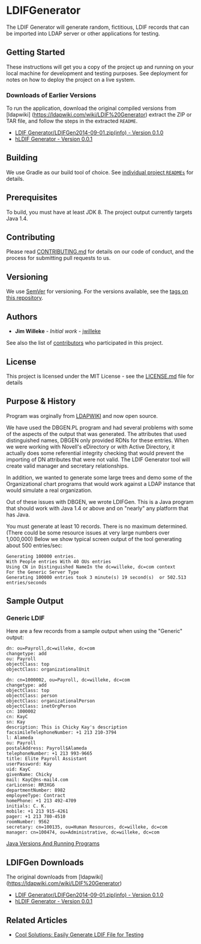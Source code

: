 # LDIFGenerator
The LDIF Generator will generate random, fictitious, LDIF records that can be imported into LDAP server or other applications for testing.

## Getting Started
These instructions will get you a copy of the project up and running on your local machine for development and testing purposes. See deployment for notes on how to deploy the project on a live system.

### Downloads of Earlier Versions
To run the application, download the original compiled versions from [ldapwiki] (https://ldapwiki.com/wiki/LDIF%20Generator) extract the ZIP or TAR file, and follow the steps in the extracted `README`.
* [LDIF Generator/LDIFGen2014-09-01.zip(info) - Version 0.1.0](http://ldapwiki.com/wiki/Java%20Versions%20And%20Running%20Programs)
* [hLDIF Generator - Version 0.0.1](https://ldapwiki.com/attach/LDIF%20Generator/LDIFGen.zip)

## Building
We use Gradle as our build tool of choice. See [individual project `READMEs`](LDIFGenerator/README.md) for details.

## Prerequisites
To build, you must have at least JDK 8. The project output currently targets Java 1.4.

## Contributing
Please read [CONTRIBUTING.md](https://gist.github.com/PurpleBooth/b24679402957c63ec426) for details on our code of conduct, and the process for submitting pull requests to us.

## Versioning
We use [SemVer](http://semver.org/) for versioning. For the versions available, see the [tags on this repository](https://github.com/your/project/tags). 

## Authors
* **Jim Willeke** - *Initial work* - [jwilleke](https://github.com/jwilleke)

See also the list of [contributors](https://github.com/jwilleke/LDIFGenerator/graphs/contributors) who participated in this project.

## License
This project is licensed under the MIT License - see the [LICENSE.md](LICENSE.md) file for details



## Purpose & History
Program was orginally from [LDAPWIKI](http://ldapwiki.com/wiki/LDIF%20Generator) and now open source.

We have used the DBGEN.PL program and had several problems with some of the aspects of the output that was generated. The attributes that used distinguished names, DBGEN only provided RDNs for these entries. When we were working with Novell's eDirectory or with Active Directory, it actually does some referential integrity checking that would prevent the importing of DN attributes that were not valid. The LDIF Generator tool will create valid manager and secretary relationships.

In addition, we wanted to generate some large trees and demo some of the Organizational chart programs that would work against a LDAP instance that would simulate a real organization.

Out of these issues with DBGEN, we wrote LDIFGen. This is a Java program that should work with Java 1.4 or above and on "nearly" any platform that has Java.

You must generate at least 10 records. There is no maximum determined. (There could be some resource issues at very large numbers over 1,000,000) Below we show typical screen output of the tool generating about 500 entries/sec:

    Generating 100000 entries.
    With People entries With 40 OUs entries
    Using CN in Distinguished NameIn the dc=willeke, dc=com context
    For the Generic Server Type
    Generating 100000 entries took 3 minute(s) 19 second(s)  or 502.513 entries/seconds

## Sample Output
### Generic LDIF
Here are a few records from a sample output when using the "Generic" output:

    dn: ou=Payroll,dc=willeke, dc=com
    changetype: add
    ou: Payroll
    objectClass: top
    objectClass: organizationalUnit

    dn: cn=1000002, ou=Payroll, dc=willeke, dc=com
    changetype: add
    objectClass: top
    objectClass: person
    objectClass: organizationalPerson
    objectClass: inetOrgPerson
    cn: 1000002
    cn: KayC
    sn: Kay
    description: This is Chicky Kay's description
    facsimileTelephoneNumber: +1 213 210-3794
    l: Alameda
    ou: Payroll
    postalAddress: Payroll$Alameda
    telephoneNumber: +1 213 993-9665
    title: Elite Payroll Assistant
    userPassword: Kay
    uid: KayC
    givenName: Chicky
    mail: KayC@ns-mail4.com
    carLicense: RR3XG6
    departmentNumber: 8982
    employeeType: Contract
    homePhone: +1 213 492-4709
    initials: C. K.
    mobile: +1 213 915-4261
    pager: +1 213 780-4510
    roomNumber: 9562
    secretary: cn=100135, ou=Human Resources, dc=willeke, dc=com
    manager: cn=100474, ou=Administrative, dc=willeke, dc=com 

[Java Versions And Running Programs](http://ldapwiki.com/wiki/Java%20Versions%20And%20Running%20Programs)

## LDIFGen Downloads
The original downloads from [ldapwiki] (https://ldapwiki.com/wiki/LDIF%20Generator)
* [LDIF Generator/LDIFGen2014-09-01.zip(info) - Version 0.1.0](http://ldapwiki.com/wiki/Java%20Versions%20And%20Running%20Programs)
* [hLDIF Generator - Version 0.0.1](https://ldapwiki.com/attach/LDIF%20Generator/LDIFGen.zip)

## Related Articles 
* [Cool Solutions: Easily Generate LDIF File for Testing](https://www.netiq.com/communities/cool-solutions/cool_tools/easily-generate-ldif-file-testing/) 
